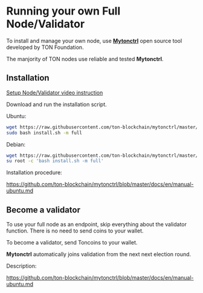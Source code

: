 # Running your own Full Node/Validator

To install and manage your own node, use **[Mytonctrl](https://github.com/ton-blockchain/mytonctrl)** open source tool developed by TON Foundation.

The manjority of TON nodes use reliable and tested **Mytonctrl**.

## Installation

[Setup Node/Validator video instruction](https://github.com/ton-blockchain/docs/raw/master/docs/nodes/setup_validator.mp4 ':include controls :type=video width=100% height=400px')

Download and run the installation script.

Ubuntu:
```bash
wget https://raw.githubusercontent.com/ton-blockchain/mytonctrl/master/scripts/install.sh
sudo bash install.sh -m full        
```

Debian:
```bash
wget https://raw.githubusercontent.com/ton-blockchain/mytonctrl/master/scripts/install.sh
su root -c 'bash install.sh -m full'
```

Installation procedure:

https://github.com/ton-blockchain/mytonctrl/blob/master/docs/en/manual-ubuntu.md


## Become a validator

To use your full node as an endpoint, skip everything about the validator function. There is no need to send coins to your wallet.

To become a validator, send Toncoins to your wallet. 

**Mytonctrl** automatically joins validation from the next next election round.

Description:

https://github.com/ton-blockchain/mytonctrl/blob/master/docs/en/manual-ubuntu.md
